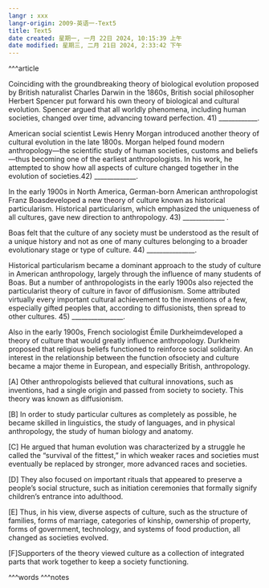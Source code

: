 ```yaml
---
langr : xxx
langr-origin: 2009-英语一-Text5
title: Text5
date created: 星期一, 一月 22日 2024, 10:15:39 上午
date modified: 星期三, 二月 21日 2024, 2:33:42 下午
---
```


^^^article

Coinciding with the groundbreaking theory of biological evolution proposed by British naturalist Charles Darwin in the 1860s, British social philosopher Herbert Spencer put forward his own theory of biological and cultural evolution. Spencer argued that all worldly phenomena, including human societies, changed over time, advancing toward perfection. 41) ____________.

American social scientist Lewis Henry Morgan introduced another theory of cultural evolution in the late 1800s. Morgan helped found modern anthropology—the scientific study of human societies, customs and beliefs—thus becoming one of the earliest anthropologists. In his work, he attempted to show how all aspects of culture changed together in the evolution of societies.42) _____________.

In the early 1900s in North America, German-born American anthropologist Franz Boasdeveloped a new theory of culture known as historical particularism. Historical particularism, which emphasized the uniqueness of all cultures, gave new direction to anthropology. 43) _____________ .

Boas felt that the culture of any society must be understood as the result of a unique history and not as one of many cultures belonging to a broader evolutionary stage or type of culture. 44) _______________.

Historical particularism became a dominant approach to the study of culture in American anthropology, largely through the influence of many students of Boas. But a number of anthropologists in the early 1900s also rejected the particularist theory of culture in favor of diffusionism. Some attributed virtually every important cultural achievement to the inventions of a few, especially gifted peoples that, according to diffusionists, then spread to other cultures. 45) ________________.

Also in the early 1900s, French sociologist Émile Durkheimdeveloped a theory of culture that would greatly influence anthropology. Durkheim proposed that religious beliefs functioned to reinforce social solidarity. An interest in the relationship between the function ofsociety and culture became a major theme in European, and especially British, anthropology.

[A] Other anthropologists believed that cultural innovations, such as inventions, had a single origin and passed from society to society. This theory was known as diffusionism.

[B] In order to study particular cultures as completely as possible, he became skilled in linguistics, the study of languages, and in physical anthropology, the study of human biology and anatomy.

[C] He argued that human evolution was characterized by a struggle he called the “survival of the fittest,” in which weaker races and societies must eventually be replaced by stronger, more advanced races and societies.

[D] They also focused on important rituals that appeared to preserve a people’s social structure, such as initiation ceremonies that formally signify children’s entrance into adulthood.

[E] Thus, in his view, diverse aspects of culture, such as the structure of families, forms of marriage, categories of kinship, ownership of property, forms of government, technology, and systems of food production, all changed as societies evolved.

[F]Supporters of the theory viewed culture as a collection of integrated parts that work together to keep a society functioning.





^^^words
^^^notes